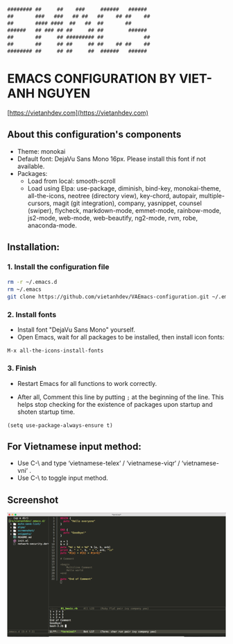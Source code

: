~~~
######## ##     ##    ###     ######   ######
##       ###   ###   ## ##   ##    ## ##    ##
##       #### ####  ##   ##  ##       ##
######   ## ### ## ##     ## ##        ######
##       ##     ## ######### ##             ##
##       ##     ## ##     ## ##    ## ##    ##
######## ##     ## ##     ##  ######   ######
~~~


# EMACS CONFIGURATION BY VIET-ANH NGUYEN

[https://vietanhdev.com](https://vietanhdev.com)

## About this configuration's components

- Theme: monokai
- Default font: DejaVu Sans Mono 16px. Please install this font if not available.
- Packages:
  + Load from local: smooth-scroll
  + Load using Elpa: use-package, diminish, bind-key, monokai-theme, all-the-icons, neotree (directory view), key-chord, autopair, multiple-cursors, magit (git integration), company, yasnippet, counsel (swiper), flycheck, markdown-mode, emmet-mode, rainbow-mode, js2-mode, web-mode, web-beautify, ng2-mode, rvm, robe, anaconda-mode.

## Installation:

### 1. Install the configuration file

~~~ bash
rm -r ~/.emacs.d
rm ~/.emacs
git clone https://github.com/vietanhdev/VAEmacs-configuration.git ~/.emacs.d
~~~

### 2. Install fonts

- Install font "DejaVu Sans Mono" yourself.
- Open Emacs, wait for all packages to be installed, then install icon fonts:

~~~
M-x all-the-icons-install-fonts
~~~


### 3. Finish

- Restart Emacs for all functions to work correctly.

- After all, Comment this line by putting `;` at the beginning of the line. This helps stop checking for the existence of packages upon startup and shoten startup time.

~~~elisp
(setq use-package-always-ensure t)
~~~


## For Vietnamese input method:

- Use C-\ and type ‘vietnamese-telex‘ / ‘vietnamese-viqr‘ / ‘vietnamese-vni‘ .
- Use C-\ to toggle input method.

## Screenshot

![Emacs](screenshot/screenshot.png)
